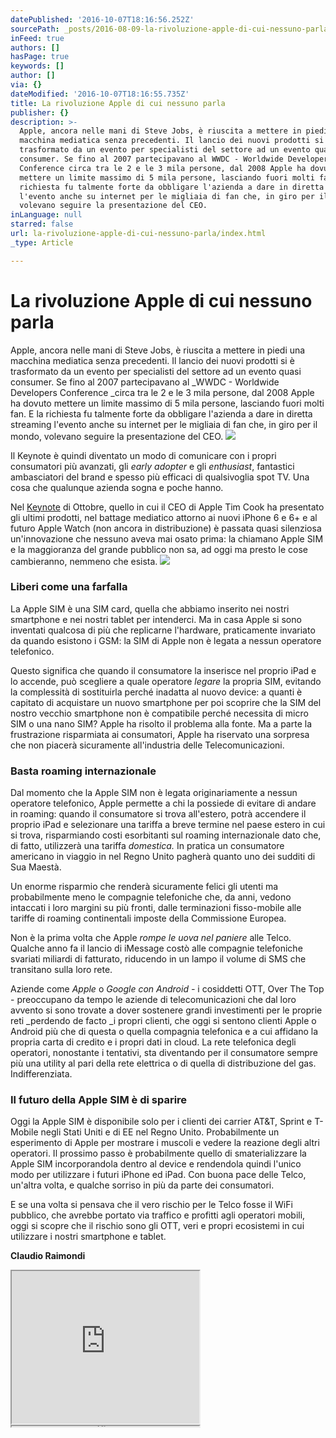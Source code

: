 ```yaml
---
datePublished: '2016-10-07T18:16:56.252Z'
sourcePath: _posts/2016-08-09-la-rivoluzione-apple-di-cui-nessuno-parla.md
inFeed: true
authors: []
hasPage: true
keywords: []
author: []
via: {}
dateModified: '2016-10-07T18:16:55.735Z'
title: La rivoluzione Apple di cui nessuno parla
publisher: {}
description: >-
  Apple, ancora nelle mani di Steve Jobs, è riuscita a mettere in piedi una
  macchina mediatica senza precedenti. Il lancio dei nuovi prodotti si è
  trasformato da un evento per specialisti del settore ad un evento quasi
  consumer. Se fino al 2007 partecipavano al WWDC - Worldwide Developers
  Conference circa tra le 2 e le 3 mila persone, dal 2008 Apple ha dovuto
  mettere un limite massimo di 5 mila persone, lasciando fuori molti fan. E la
  richiesta fu talmente forte da obbligare l'azienda a dare in diretta streaming
  l'evento anche su internet per le migliaia di fan che, in giro per il mondo,
  volevano seguire la presentazione del CEO.
inLanguage: null
starred: false
url: la-rivoluzione-apple-di-cui-nessuno-parla/index.html
_type: Article

---
```

# La rivoluzione Apple di cui nessuno parla

Apple, ancora nelle mani di Steve Jobs, è riuscita a mettere in piedi una macchina mediatica senza precedenti. Il lancio dei nuovi prodotti si è trasformato da un evento per specialisti del settore ad un evento quasi consumer. Se fino al 2007 partecipavano al _WWDC - Worldwide Developers Conference _circa tra le 2 e le 3 mila persone, dal 2008 Apple ha dovuto mettere un limite massimo di 5 mila persone, lasciando fuori molti fan. E la richiesta fu talmente forte da obbligare l'azienda a dare in diretta streaming l'evento anche su internet per le migliaia di fan che, in giro per il mondo, volevano seguire la presentazione del CEO.
![](https://the-grid-user-content.s3-us-west-2.amazonaws.com/7e464585-4ba8-4503-92fc-e3d1b73a96f6.jpg)

Il Keynote è quindi diventato un modo di comunicare con i propri consumatori più avanzati, gli _early adopter_ e gli _enthusiast_, fantastici ambasciatori del brand e spesso più efficaci di qualsivoglia spot TV. Una cosa che qualunque azienda sogna e poche hanno.

Nel [Keynote][0] di Ottobre, quello in cui il CEO di Apple Tim Cook ha presentato gli ultimi prodotti, nel battage mediatico attorno ai nuovi iPhone 6 e 6+ e al futuro Apple Watch (non ancora in distribuzione) è passata quasi silenziosa un'innovazione che nessuno aveva mai osato prima: la chiamano Apple SIM e la maggioranza del grande pubblico non sa, ad oggi ma presto le cose cambieranno, nemmeno che esista.
![](https://the-grid-user-content.s3-us-west-2.amazonaws.com/132f8696-4a8a-42c1-be18-aa9b0e7b8fd9.jpg)

### Liberi come una farfalla

La Apple SIM è una SIM card, quella che abbiamo inserito nei nostri smartphone e nei nostri tablet per intenderci. Ma in casa Apple si sono inventati qualcosa di più che replicarne l'hardware, praticamente invariato da quando esistono i GSM: la SIM di Apple non è legata a nessun operatore telefonico.

Questo significa che quando il consumatore la inserisce nel proprio iPad e lo accende, può scegliere a quale operatore _legare_ la propria SIM, evitando la complessità di sostituirla perché inadatta al nuovo device: a quanti è capitato di acquistare un nuovo smartphone per poi scoprire che la SIM del nostro vecchio smartphone non è compatibile perché necessita di micro SIM o una nano SIM? Apple ha risolto il problema alla fonte. Ma a parte la frustrazione risparmiata ai consumatori, Apple ha riservato una sorpresa che non piacerà sicuramente all'industria delle Telecomunicazioni.

### Basta roaming internazionale

Dal momento che la Apple SIM non è legata originariamente a nessun operatore telefonico, Apple permette a chi la possiede di evitare di andare in roaming: quando il consumatore si trova all'estero, potrà accendere il proprio iPad e selezionare una tariffa a breve termine nel paese estero in cui si trova, risparmiando costi esorbitanti sul roaming internazionale dato che, di fatto, utilizzerà una tariffa _domestica._ In pratica un consumatore americano in viaggio in nel Regno Unito pagherà quanto uno dei sudditi di Sua Maestà.

Un enorme risparmio che renderà sicuramente felici gli utenti ma probabilmente meno le compagnie telefoniche che, da anni, vedono intaccati i loro margini su più fronti, dalle terminazioni fisso-mobile alle tariffe di roaming continentali imposte della Commissione Europea.

Non è la prima volta che Apple _rompe le uova nel paniere_ alle Telco. Qualche anno fa il lancio di iMessage costò alle compagnie telefoniche svariati miliardi di fatturato, riducendo in un lampo il volume di SMS che transitano sulla loro rete.

Aziende come _Apple_ o _Google con Android -_ i cosiddetti OTT, Over The Top - preoccupano da tempo le aziende di telecomunicazioni che dal loro avvento si sono trovate a dover sostenere grandi investimenti per le proprie reti _perdendo de facto _i propri clienti, che oggi si sentono clienti Apple o Android più che di questa o quella compagnia telefonica e a cui affidano la propria carta di credito e i propri dati in cloud. La rete telefonica degli operatori, nonostante i tentativi, sta diventando per il consumatore sempre più una utility al pari della rete elettrica o di quella di distribuzione del gas. Indifferenziata.

### Il futuro della Apple SIM è di sparire

Oggi la Apple SIM è disponibile solo per i clienti dei carrier AT&T, Sprint e T-Mobile negli Stati Uniti e di EE nel Regno Unito. Probabilmente un esperimento di Apple per mostrare i muscoli e vedere la reazione degli altri operatori. Il prossimo passo è probabilmente quello di smaterializzare la Apple SIM incorporandola dentro al device e rendendola quindi l'unico modo per utilizzare i futuri iPhone ed iPad. Con buona pace delle Telco, un'altra volta, e qualche sorriso in più da parte dei consumatori.

E se una volta si pensava che il vero rischio per le Telco fosse il WiFi pubblico, che avrebbe portato via traffico e profitti agli operatori mobili, oggi si scopre che il rischio sono gli OTT, veri e propri ecosistemi in cui utilizzare i nostri smartphone e tablet.

**Claudio Raimondi**

<iframe src="https://the-grid.github.io/ed-userhtml/?g=eJylUsFu2zAMvfsrCO9gG6vt44DGSdEtAZYhaAc0wI6FLNExN1nyJDlFtvbfRztuUfSyQyVAsEXqPfLxVT6cNK6i2qoT_I2AVy3kr4Ozg1G5tNq6S_jQfBr3InqKqnJ-EFWKjkBqGSvyvwd_H1qHQsWrquTAKqq8dNQHTjwKB3OOtKahAyyhGYwMZA2k2cwaWvJFLw5YDE5zRtKG0F-WpdRiUGSdoM4aRYW0XalF7uho9fCHITAXfa8xV5TLgXKD3g_G5r1wWiSLN9ik0ARqCN1I8Q6gQEEjY8Q7Aa8g4HqE4HaBIWCGgAkiZvkWUZQ-tz52DmUJ69ubZA-b9XYPnze72x-w_7q9g932ZjNRTuoxkbJy6Lj4C_DjXyFZ7YAbjeNlmpzVTrJznb7wTk4dvtWPR9oV52lMUmJXoyp--uTlIYbrEBzVQ8A0USKIPFCHPoiuTy7go8EHWDNzms1cqSpaHjw8PnJVo42ygnVEo760pFXqOe0pS_lk68yWqIydP79rFB4BjahZtm_iKO6mAAQLR2Kq0CJUAthbzTIeLeHZE6_qv-LA_TNcvOKrUQ8PvX1AhwrqE6zP2VUp2JsvzFPt_1v_AGB1Ag8" height="244" style=""></iframe>

<iframe src="https://the-grid.github.io/ed-userhtml/?g=eJzFkk1OwzAQhfc5ReQtJRYsq1IhEAskVmwRqhzbJFPZHst2FCqUu3AWTkYmPzTdlVVXtme-92b05E2UAXzK08HrOya8NyBFAnTcqKt9RMe22Vf2852ze4ku6c_E1jmrU_JrzqOstRUFhoqtRoZsCHgIWigZGlu-QExTF5K29Hwy2mpHRm9UH-xP1AQ99_Coo5bHCLRV3735K5JfX5j1gwWoxX5t2xaPRjQK8FWARaegkHi0JYUTdpg5cfkMnkBgRaUXxqAKOfJh4ct9jQkjBxcTpIb2FYZ_YLDCXE_8bhbsdCkOxd5X7Dinm67d6p-Z3J6fSWmwOjsUgi8axHi-Z1224eNP3f4Ck13-oQ" height="1" style=""></iframe>



[0]: http://raimondi.link/1EHWgtP